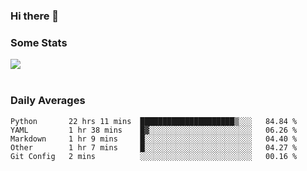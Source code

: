 ### Hi there 👋

<!--
**haruishi43/haruishi43** is a ✨ _special_ ✨ repository because its `README.md` (this file) appears on your GitHub profile.

Here are some ideas to get you started:

- 🔭 I’m currently working on ...
- 🌱 I’m currently learning ...
- 👯 I’m looking to collaborate on ...
- 🤔 I’m looking for help with ...
- 💬 Ask me about ...
- 📫 How to reach me: ...
- 😄 Pronouns: ...
- ⚡ Fun fact: ...
-->

### Some Stats
<div>
  <img align="center" src="https://github-readme-stats.vercel.app/api?username=haruishi43&count_private=true&show_icons=true" />
</div>

</br>

### Daily Averages

<!--START_SECTION:waka-->
```text
Python       22 hrs 11 mins  █████████████████████▒░░░   84.84 % 
YAML         1 hr 38 mins    █▓░░░░░░░░░░░░░░░░░░░░░░░   06.26 % 
Markdown     1 hr 9 mins     █░░░░░░░░░░░░░░░░░░░░░░░░   04.40 % 
Other        1 hr 7 mins     █░░░░░░░░░░░░░░░░░░░░░░░░   04.27 % 
Git Config   2 mins          ░░░░░░░░░░░░░░░░░░░░░░░░░   00.16 % 
```
<!--END_SECTION:waka-->
